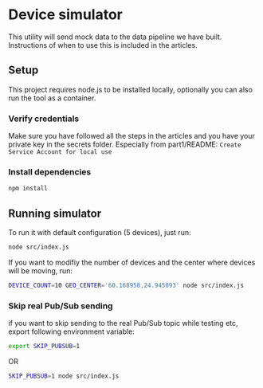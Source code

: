 # Device simulator

This utility will send mock data to the data pipeline we have built.
Instructions of when to use this is included in the articles.

## Setup

This project requires node.js to be installed locally, optionally you can also run the tool as a container.

### Verify credentials

Make sure you have followed all the steps in the articles and you have your private key in the secrets folder.
Especially from part1/README: `Create Service Account for local use`

### Install dependencies

```sh
npm install
```

## Running simulator

To run it with default configuration (5 devices), just run:

```sh
node src/index.js
```

If you want to modifiy the number of devices and the center where devices will be moving, run:

```sh
DEVICE_COUNT=10 GEO_CENTER='60.168958,24.945093' node src/index.js
```

### Skip real Pub/Sub sending

if you want to skip sending to the real Pub/Sub topic while testing etc, export following environment variable:

```sh
export SKIP_PUBSUB=1
```

OR

```sh
SKIP_PUBSUB=1 node src/index.js
```
